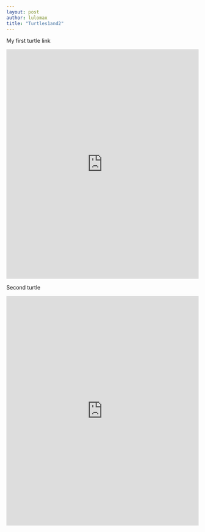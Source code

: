 ```yaml
---
layout: post
author: lulomax
title: "Turtles1and2"
---
```


My first turtle link

<iframe src="https://trinket.io/embed/python/9a0c5c48a9" width="100%" height="600" frameborder="0" marginwidth="0" marginheight="0" allowfullscreen></iframe>

Second turtle

<iframe src="https://trinket.io/embed/python/bd13dd5b7c" width="100%" height="600" frameborder="0" marginwidth="0" marginheight="0" allowfullscreen></iframe>
